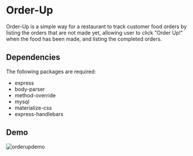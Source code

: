 # Order-Up

Order-Up is a simple way for a restaurant to track customer food orders by listing the orders that are not made yet, allowing user to click "Order Up!" when the food has been made, and listing the completed orders.  

## Dependencies
The following packages are required:
- express
- body-parser
- method-override
- mysql
- materialize-css
- express-handlebars

## Demo
![orderupdemo](https://user-images.githubusercontent.com/26773758/32571113-ee619a68-c48b-11e7-95de-5f3f934c038d.gif)
